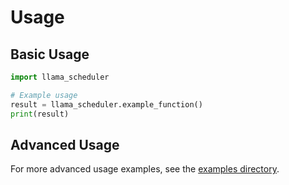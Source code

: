 # Usage

## Basic Usage

```python
import llama_scheduler

# Example usage
result = llama_scheduler.example_function()
print(result)
```

## Advanced Usage

For more advanced usage examples, see the [examples directory](../examples/).
